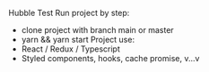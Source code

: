 Hubble Test
Run project by step: 
+ clone project with branch main or master
+ yarn && yarn start
Project use:
+ React / Redux / Typescript
+ Styled components, hooks, cache promise, v...v
